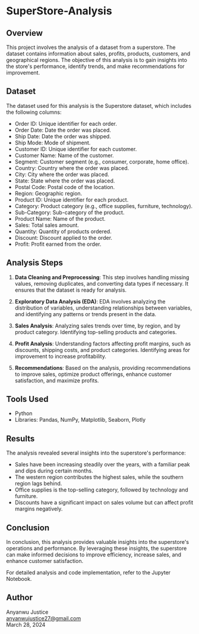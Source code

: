 # SuperStore-Analysis

## Overview

This project involves the analysis of a dataset from a superstore. The dataset contains information about sales, profits, products, customers, and geographical regions. The objective of this analysis is to gain insights into the store's performance, identify trends, and make recommendations for improvement.

## Dataset

The dataset used for this analysis is the Superstore dataset, which includes the following columns:

- Order ID: Unique identifier for each order.
- Order Date: Date the order was placed.
- Ship Date: Date the order was shipped.
- Ship Mode: Mode of shipment.
- Customer ID: Unique identifier for each customer.
- Customer Name: Name of the customer.
- Segment: Customer segment (e.g., consumer, corporate, home office).
- Country: Country where the order was placed.
- City: City where the order was placed.
- State: State where the order was placed.
- Postal Code: Postal code of the location.
- Region: Geographic region.
- Product ID: Unique identifier for each product.
- Category: Product category (e.g., office supplies, furniture, technology).
- Sub-Category: Sub-category of the product.
- Product Name: Name of the product.
- Sales: Total sales amount.
- Quantity: Quantity of products ordered.
- Discount: Discount applied to the order.
- Profit: Profit earned from the order.

## Analysis Steps

1. **Data Cleaning and Preprocessing**: This step involves handling missing values, removing duplicates, and converting data types if necessary. It ensures that the dataset is ready for analysis.

2. **Exploratory Data Analysis (EDA)**: EDA involves analyzing the distribution of variables, understanding relationships between variables, and identifying any patterns or trends present in the data.

3. **Sales Analysis**: Analyzing sales trends over time, by region, and by product category. Identifying top-selling products and categories.

4. **Profit Analysis**: Understanding factors affecting profit margins, such as discounts, shipping costs, and product categories. Identifying areas for improvement to increase profitability.

5. **Recommendations**: Based on the analysis, providing recommendations to improve sales, optimize product offerings, enhance customer satisfaction, and maximize profits.

## Tools Used

- Python
- Libraries: Pandas, NumPy, Matplotlib, Seaborn, Plotly

## Results

The analysis revealed several insights into the superstore's performance:

- Sales have been increasing steadily over the years, with a familiar peak and dips during certain months.
- The western region contributes the highest sales, while the southern region lags behind.
- Office supplies is the top-selling category, followed by technology and furniture.
- Discounts have a significant impact on sales volume but can affect profit margins negatively.

## Conclusion

In conclusion, this analysis provides valuable insights into the superstore's operations and performance. By leveraging these insights, the superstore can make informed decisions to improve efficiency, increase sales, and enhance customer satisfaction.

For detailed analysis and code implementation, refer to the Jupyter Notebook.

## Author

Anyanwu Justice  
anyanwujustice27@gmail.com  
March 28, 2024

